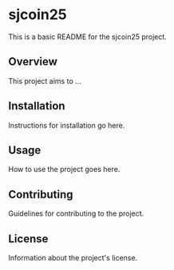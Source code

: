 # sjcoin25

This is a basic README for the sjcoin25 project. 

## Overview

This project aims to ... 

## Installation

Instructions for installation go here.

## Usage

How to use the project goes here.

## Contributing

Guidelines for contributing to the project.

## License

Information about the project's license.